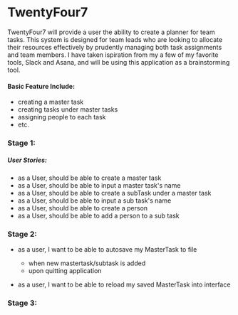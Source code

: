 # TwentyFour7 

TwentyFour7 will provide a user the ability to create a planner for team tasks. This system is designed for team leads who are looking to allocate their resources effectively by prudently managing both task assignments and team members. 
I have taken ispiration from my a few of my favorite tools, Slack and Asana, and will be using this application as a brainstorming tool.

#### Basic Feature Include:
- creating a master task
- creating tasks under master tasks
- assigning people to each task
- etc.

### Stage 1:
##### User Stories:
- as a User, should be able to create a master task
- as a User, should be able to input a master task's name
- as a User, should be able to create a subTask under a master task
- as a User, should be able to input a sub task's name
- as a User, should be able to create a person
- as a User, should be able to add a person to a sub task


### Stage 2:
- as a user, I want to be able to autosave my MasterTask to file
  -  when new mastertask/subtask is added
  -  upon quitting application
  
- as a user, I want to be able to reload my saved MasterTask into interface

### Stage 3:
